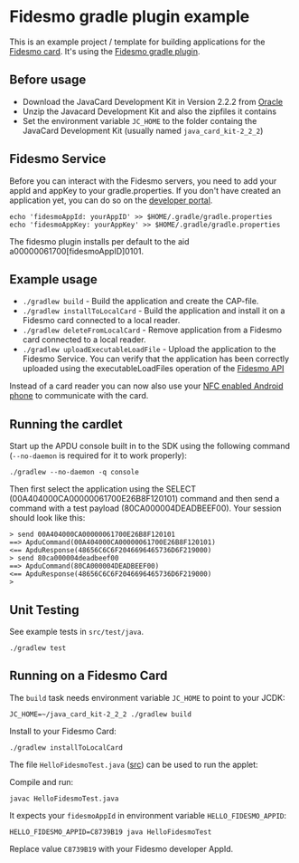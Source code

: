 Fidesmo gradle plugin example
=============================

This is an example project / template for building applications for the [Fidesmo
card](http://fidesmo.com/). It's using the [Fidesmo gradle plugin](http://github.com/fidesmo/gradle-fidesmo).

Before usage
------------

- Download the JavaCard Development Kit in Version 2.2.2 from [Oracle][oracle-jc-sdk]
- Unzip the Javacard Development Kit and also the zipfiles it contains
- Set the environment variable `JC_HOME` to the folder containg the JavaCard Development Kit (usually named `java_card_kit-2_2_2`)

[oracle-jc-sdk]: http://www.oracle.com/technetwork/java/javasebusiness/downloads/java-archive-downloads-javame-419430.html#java_card_kit-2.2.2-oth-JPR "Oracel JavCard Development Kit 2.2.2 download"

Fidesmo Service
---------------
Before you can interact with the Fidesmo servers, you need to add your appId and appKey to your
gradle.properties. If you don't have created an application yet, you can do so on the [developer
portal](https://developer.fidesmo.com/).

    echo 'fidesmoAppId: yourAppID' >> $HOME/.gradle/gradle.properties
    echo 'fidesmoAppKey: yourAppKey' >> $HOME/.gradle/gradle.properties

The fidesmo plugin installs per default to the aid a00000061700[fidesmoAppID]0101.

Example usage
-------------

- `./gradlew build` - Build the application and create the CAP-file.
- `./gradlew installToLocalCard` - Build the application and install it on a Fidesmo card connected to a local reader.
- `./gradlew deleteFromLocalCard` - Remove application from a Fidesmo card connected to a local reader.
- `./gradlew uploadExecutableLoadFile` - Upload the application to the Fidesmo Service. You can verify that the application has been correctly uploaded using the executableLoadFiles operation of the [Fidesmo API](https://developer.fidesmo.com/api)

Instead of a card reader you can now also use your [NFC enabled Android phone](https://github.com/fidesmo/gradle-fidesmo#android-phone-as-card-reader) to communicate with the card.

Running the cardlet
-------------------
Start up the APDU console built in to the SDK using the following
command (`--no-daemon` is required for it to work properly):

    ./gradlew --no-daemon -q console

Then first select the application using the SELECT
(00A404000CA00000061700E26B8F120101) command and then send a command
with a test payload (80CA000004DEADBEEF00). Your session should look
like this:

    > send 00A404000CA00000061700E26B8F120101
    ==> ApduCommand(00A404000CA00000061700E26B8F120101)
    <== ApduResponse(48656C6C6F2046696465736D6F219000)
    > send 80ca000004deadbeef00
    ==> ApduCommand(80CA000004DEADBEEF00)
    <== ApduResponse(48656C6C6F2046696465736D6F219000)
    >

Unit Testing
------------

See example tests in `src/test/java`.

	./gradlew test

Running on a Fidesmo Card
-------------------------

The `build` task needs environment variable `JC_HOME` to point to your JCDK:

	JC_HOME=~/java_card_kit-2_2_2 ./gradlew build

Install to your Fidesmo Card:

	./gradlew installToLocalCard

The file `HelloFidesmoTest.java` ([src]) can be used to run the applet:

[src]:
https://gist.github.com/miguelcardo/1b5ada6dc97f35ade737

Compile and run:

	javac HelloFidesmoTest.java 

It expects your `fidesmoAppId` in environment variable `HELLO_FIDESMO_APPID`:

	HELLO_FIDESMO_APPID=C8739B19 java HelloFidesmoTest

Replace value `C8739B19` with your Fidesmo developer AppId.
